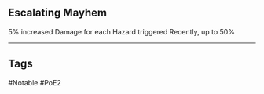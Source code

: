 ## Escalating Mayhem
5% increased Damage for each Hazard triggered Recently, up to 50%

---
## Tags
#Notable
#PoE2
